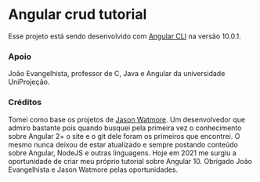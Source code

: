 # Angular crud tutorial

Esse projeto está sendo desenvolvido com [Angular CLI](https://github.com/angular/angular-cli) na versão 10.0.1.

### Apoio

João Evangelhista, professor de C, Java e Angular da universidade UniProjeção.

### Créditos

Tomei como base os projetos de <a href="https://jasonwatmore.com/">Jason Watmore</a>. Um desenvolvedor que admiro bastante pois quando busquei pela primeira vez o conhecimento sobre Angular 2+ o site e o git dele foram os primeiros que encontrei. O mesmo nunca deixou de estar atualizado e sempre postando conteúdo sobre Angular, NodeJS e outras linguagens. Hoje em 2021 me surgiu a oportunidade de criar meu próprio tutorial sobre Angular 10. 
Obrigado João Evangelhista e Jason Watmore pelas oportunidades.